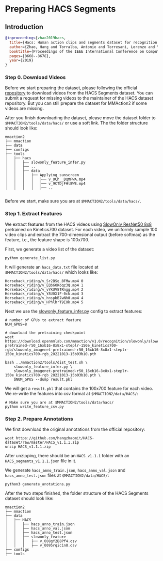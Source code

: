 # Preparing HACS Segments

## Introduction

<!-- [DATASET] -->

```BibTeX
@inproceedings{zhao2019hacs,
  title={Hacs: Human action clips and segments dataset for recognition and temporal localization},
  author={Zhao, Hang and Torralba, Antonio and Torresani, Lorenzo and Yan, Zhicheng},
  booktitle={Proceedings of the IEEE International Conference on Computer Vision},
  pages={8668--8678},
  year={2019}
}
```

### Step 0. Download Videos

Before we start preparing the dataset, please following the official [repository](https://github.com/hangzhaomit/HACS-dataset) to download videos from the HACS Segments dataset. You can submit a request for missing videos to the maintainer of the HACS dataset repository. But you can still prepare the dataset for MMAction2 if some videos are missing.

After you finish downloading the dataset, please move the dataset folder to `$MMACTION2/tools/data/hacs/` or use a soft link. The the folder structure should look like:

```
mmaction2
├── mmaction
├── data
├── configs
├── tools
│   ├── hacs
│   │   ├── slowonly_feature_infer.py
│   │   ├── ..
│   │   ├── data
│   │   │   ├── Applying_sunscreen
│   │   │   │   ├── v_0Ch__DqMPwA.mp4
│   │   │   │   ├── v_9CTDjFHl8WE.mp4
│   │   │   │   ├── ..


```

Before we start, make sure you are at `$MMACTION2/tools/data/hacs/`.

### Step 1. Extract Features

We extract features from the HACS videos using [SlowOnly ResNet50 8x8](/configs/recognition/slowonly/slowonly_imagenet-pretrained-r50_16xb16-4x16x1-steplr-150e_kinetics700-rgb.py) pretrained on Kinetics700 dataset. For each video, we uniformly sample 100 video clips and extract the 700-dimensional output (before softmax) as the feature, i.e., the feature shape is 100x700.

First, we generate a video list of the dataset:

```
python generate_list.py
```

It will generate an `hacs_data.txt` file located at `$MMACTION2/tools/data/hacs/` which looks like:

```
Horseback_riding/v_Sr2BSq_8FMw.mp4 0
Horseback_riding/v_EQb6OKoqz3Q.mp4 1
Horseback_riding/v_vYKUV8TRngg.mp4 2
Horseback_riding/v_Y8U0X1F-0ck.mp4 3
Horseback_riding/v_hnspbB7wNh0.mp4 4
Horseback_riding/v_HPhlhrT9IOk.mp4 5
```

Next we use the [slowonly_feature_infer.py](/tools/data/hacs/slowonly_feature_infer.py) config to extract features:

```
# number of GPUs to extract feature
NUM_GPUS=8

# download the pretraining checkpoint
wget https://download.openmmlab.com/mmaction/v1.0/recognition/slowonly/slowonly_imagenet-pretrained-r50_16xb16-8x8x1-steplr-150e_kinetics700-rgb/slowonly_imagenet-pretrained-r50_16xb16-8x8x1-steplr-150e_kinetics700-rgb_20221013-15b93b10.pth

bash ../mmaction2/tools/dist_test.sh \
    slowonly_feature_infer.py \
    slowonly_imagenet-pretrained-r50_16xb16-8x8x1-steplr-150e_kinetics700-rgb_20221013-15b93b10.pth \
    $NUM_GPUS --dump result.pkl
```

We will get a `result.pkl` that contains the 100x700 feature for each video. We re-write the features into csv format at `$MMACTION2/data/HACS/`:

```
# Make sure you are at $MMACTION2/tools/data/hacs/
python write_feature_csv.py
```

### Step 2. Prepare Annotations

We first download the original annotations from the official repository:

```
wget https://github.com/hangzhaomit/HACS-dataset/raw/master/HACS_v1.1.1.zip
unzip HACS_v1.1.1.zip
```

After unzipping, there should be an `HACS_v1.1.1` folder with an `HACS_segments_v1.1.1.json` file in it.

We generate `hacs_anno_train.json`,  `hacs_anno_val.json` and `hacs_anno_test.json` files at `$MMACTION2/data/HACS/`:

```
python3 generate_anotations.py
```

After the two steps finished, the folder structure of the HACS Segments dataset should look like:

```
mmaction2
├── mmaction
├── data
│   ├── HACS
│   │   ├── hacs_anno_train.json
│   │   ├── hacs_anno_val.json
│   │   ├── hacs_anno_test.json
│   │   ├── slowonly_feature
│   │   │   ├── v_008gY2B8Pf4.csv
│   │   │   ├── v_0095rqic1n8.csv
├── configs
├── tools

```

